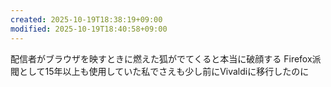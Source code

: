 ```yaml
---
created: 2025-10-19T18:38:19+09:00
modified: 2025-10-19T18:40:58+09:00
---
```


配信者がブラウザを映すときに燃えた狐がでてくると本当に破顔する
Firefox派閥として15年以上も使用していた私でさえも少し前にVivaldiに移行したのに
